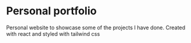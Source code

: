 # Personal portfolio

Personal website to showcase some of the projects I have done. Created with react and styled with tailwind css
